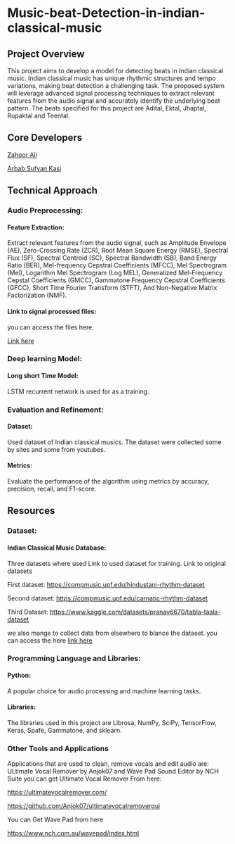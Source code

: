 # Music-beat-Detection-in-indian-classical-music
## Project Overview
This project aims to develop a model for detecting beats in Indian classical music. Indian classical music has unique rhythmic structures and tempo variations, making beat detection a challenging task. The proposed system will leverage advanced signal processing techniques to extract relevant features from the audio signal and accurately identify the underlying beat pattern.
The beats specified for this project are Adital, Ektal, Jhaptal, Rupaktal and Teental.

## Core Developers

[Zahoor Ali](https://github.com/zahoorali1)

[Arbab Sufyan Kasi]((https://github.com/ArbabSufyan-arch))

## Technical Approach
### Audio Preprocessing:
#### Feature Extraction: 
Extract relevant features from the audio signal, such as Amplitude Envelope (AE), Zero-Crossing Rate (ZCR), Root Mean Square Energy (RMSE), Spectral Flux (SF), Spectral Centroid (SC), Spectral Bandwidth (SB), Band Energy Ratio  (BER), Mel-frequency Cepstral Coefficients (MFCC), Mel Spectrogram (Mel), Logarithm Mel Spectrogram (Log MEL), Generalized Mel-Frequency Cepstal Coefficients (GMCC), Gammatone Frequency Cepstral Coefficients (GFCC), Short Time Fourier Transform (STFT), And Non-Negative Matrix Factorization (NMF).
#### Link to signal processed files: 
you can access the files here.

[Link here](https://drive.google.com/drive/folders/1CNzfsJo4Z225SaHzSnb8M-xclVlnjzIN?usp=drive_link)
### Deep learning Model:
#### Long short Time Model: 
LSTM recurrent network  is used for as a training.
### Evaluation and Refinement:
#### Dataset: 
Used dataset of Indian classical musics. The dataset were collected some by sites and some from youtubes.
#### Metrics: 
Evaluate the performance of the algorithm using metrics by accuracy, precision, recall, and F1-score.
## Resources
### Dataset:
#### Indian Classical Music Database: 
Three datasets where used
Link to used dataset for training.
Link to original datasets

First dataset: https://compmusic.upf.edu/hindustani-rhythm-dataset

Second dataset: https://compmusic.upf.edu/carnatic-rhythm-dataset

Third Dataset: https://www.kaggle.com/datasets/pranav6670/tabla-taala-dataset

we also mange to collect data from elsewhere to blance the dataset. you can access the here
[link here](https://drive.google.com/drive/folders/1HBJNPHJ9-G3Y8sLm5EpgcScRmlNfILKV?usp=drive_link)

### Programming Language and Libraries:
#### Python: 
A popular choice for audio processing and machine learning tasks.
#### Libraries: 
The libraries used in this project are Librosa, NumPy, SciPy, TensorFlow, Keras, Spafe, Gammatone, and sklearn.
### Other Tools and Applications
Applications that are used to clean, remove vocals and edit audio are:
ULtimate Vocal Remover by Anjok07 and Wave Pad Sound Editor by NCH Suite
you can get Ultimate Vocal Remover From here:

https://ultimatevocalremover.com/

https://github.com/Anjok07/ultimatevocalremovergui

You can Get Wave Pad from here

https://www.nch.com.au/wavepad/index.html
